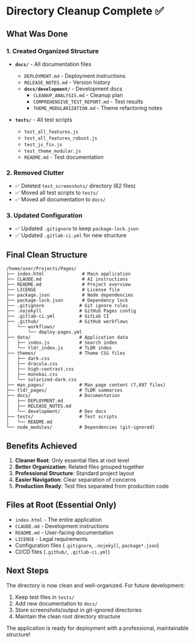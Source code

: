 # Directory Cleanup Complete ✅

## What Was Done

### 1. Created Organized Structure
- **`docs/`** - All documentation files
  - `DEPLOYMENT.md` - Deployment instructions
  - `RELEASE_NOTES.md` - Version history
  - **`docs/development/`** - Development docs
    - `CLEANUP_ANALYSIS.md` - Cleanup plan
    - `COMPREHENSIVE_TEST_REPORT.md` - Test results
    - `THEME_MODULARIZATION.md` - Theme refactoring notes

- **`tests/`** - All test scripts
  - `test_all_features.js`
  - `test_all_features_robust.js`
  - `test_js_fix.js`
  - `test_theme_modular.js`
  - `README.md` - Test documentation

### 2. Removed Clutter
- ✅ Deleted `test_screenshots/` directory (62 files)
- ✅ Moved all test scripts to `tests/`
- ✅ Moved all documentation to `docs/`

### 3. Updated Configuration
- ✅ Updated `.gitignore` to keep `package-lock.json`
- ✅ Updated `.gitlab-ci.yml` for new structure

## Final Clean Structure

```
/home/user/Projects/Pages/
├── index.html              # Main application
├── CLAUDE.md               # AI instructions
├── README.md               # Project overview
├── LICENSE                 # License file
├── package.json            # Node dependencies
├── package-lock.json       # Dependency lock
├── .gitignore             # Git ignore rules
├── .nojekyll              # GitHub Pages config
├── .gitlab-ci.yml         # GitLab CI
├── .github/               # GitHub workflows
│   └── workflows/
│       └── deploy-pages.yml
├── data/                  # Application data
│   ├── index.js           # Search index
│   └── tldr_index.js      # TLDR index
├── themes/                # Theme CSS files
│   ├── dark.css
│   ├── dracula.css
│   ├── high-contrast.css
│   ├── monokai.css
│   └── solarized-dark.css
├── man_pages/             # Man page content (7,897 files)
├── tldr_pages/            # TLDR summaries
├── docs/                  # Documentation
│   ├── DEPLOYMENT.md
│   ├── RELEASE_NOTES.md
│   └── development/       # Dev docs
├── tests/                 # Test scripts
│   └── README.md
└── node_modules/          # Dependencies (git-ignored)
```

## Benefits Achieved

1. **Cleaner Root**: Only essential files at root level
2. **Better Organization**: Related files grouped together
3. **Professional Structure**: Standard project layout
4. **Easier Navigation**: Clear separation of concerns
5. **Production Ready**: Test files separated from production code

## Files at Root (Essential Only)

- `index.html` - The entire application
- `CLAUDE.md` - Development instructions
- `README.md` - User-facing documentation
- `LICENSE` - Legal requirements
- Configuration files (`.gitignore`, `.nojekyll`, `package*.json`)
- CI/CD files (`.github/`, `.gitlab-ci.yml`)

## Next Steps

The directory is now clean and well-organized. For future development:

1. Keep test files in `tests/`
2. Add new documentation to `docs/`
3. Store screenshots/output in git-ignored directories
4. Maintain the clean root directory structure

The application is ready for deployment with a professional, maintainable structure!